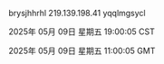 brysjhhrhl 219.139.198.41 yqqlmgsycl

2025年 05月 09日 星期五 19:00:05 CST

2025年 05月 09日 星期五 11:00:05 GMT
